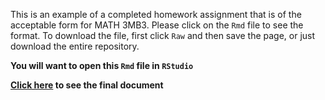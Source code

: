 This is an example of a completed homework assignment that is of the
acceptable form for MATH 3MB3. Please click on the `Rmd` file to see
the format. To download the file, first click `Raw` and then save the
page, or just download the entire repository.

**You will want to open this `Rmd` file in `RStudio`**

**[Click here](http://htmlpreview.github.io/?https://github.com/stevencarlislewalker/3mb3/blob/master/HomeworkExample/HomeworkExample.html)
  to see the final document**
